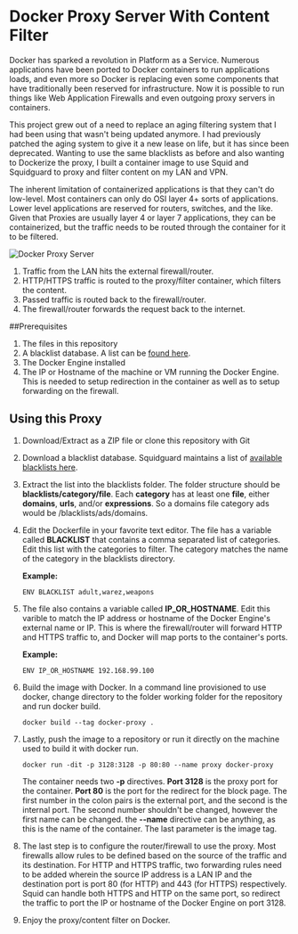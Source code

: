 Docker Proxy Server With Content Filter
===
Docker has sparked a revolution in Platform as a Service. Numerous applications have been ported to Docker containers to run applications loads, and even more so Docker is replacing even some components that have traditionally been reserved for infrastructure. Now it is possible to run things like Web Application Firewalls and even outgoing proxy servers in containers. 

This project grew out of a need to replace an aging filtering system that I had been using that wasn't being updated anymore. I had previously patched the aging system to give it a new lease on life, but it has since been deprecated. Wanting to use the same blacklists as before and also wanting to Dockerize the proxy, I built a container image to use Squid and Squidguard to proxy and filter content on my LAN and VPN.

The inherent limitation of containerized applications is that they can't do low-level. Most containers can only do OSI layer 4+ sorts of applications. Lower level applications are reserved for routers, switches, and the like. Given that Proxies are usually layer 4 or layer 7 applications, they can be containerized, but the traffic needs to be routed through the container for it to be filtered.

![Docker Proxy Server](docker-proxy.png)

1. Traffic from the LAN hits the external firewall/router.
1. HTTP/HTTPS traffic is routed to the proxy/filter container, which filters the content.
1. Passed traffic is routed back to the firewall/router.
1. The firewall/router forwards the request back to the internet.

##Prerequisites

1. The files in this repository
1. A blacklist database. A list can be [found here](http://www.squidguard.org/blacklists.html).
1. The Docker Engine installed
1. The IP or Hostname of the machine or VM running the Docker Engine. This is needed to setup redirection in the container as well as to setup forwarding on the firewall.


## Using this Proxy

1. Download/Extract as a ZIP file or clone this repository with Git

1. Download a blacklist database. Squidguard maintains a list of [available blacklists here](http://www.squidguard.org/blacklists.html).

1. Extract the list into the blacklists folder. The folder structure should be **blacklists/category/file**. Each **category** has at least one **file**, either **domains**, **urls**, and/or **expressions**. So a domains file category ads would be /blacklists/ads/domains.

1. Edit the Dockerfile in your favorite text editor. The file has a variable called **BLACKLIST** that contains a comma separated list of categories. Edit this list with the categories to filter. The category matches the name of the category in the blacklists directory.

	**Example:**

	````
	ENV BLACKLIST adult,warez,weapons
	````

1. The file also contains a variable called **IP_OR_HOSTNAME**. Edit this varible to match the IP address or hostname of the Docker Engine's external name or IP. This is where the firewall/router will forward HTTP and HTTPS traffic to, and Docker will map ports to the container's ports.

	**Example:**

	````
	ENV IP_OR_HOSTNAME 192.168.99.100
	````

1. Build the image with Docker. In a command line provisioned to use docker, change directory to the folder working folder for the repository and run docker build.

	````
	docker build --tag docker-proxy .
	````

1. Lastly, push the image to a repository or run it directly on the machine used to build it with docker run.

	````
	docker run -dit -p 3128:3128 -p 80:80 --name proxy docker-proxy
	````

	The container needs two **-p** directives. **Port 3128** is the proxy port for the container. **Port 80** is the port for the redirect for the block page. The first number in the colon pairs is the external port, and the second is the internal port. The second number shouldn't be changed, however the first name can be changed. the **--name** directive can be anything, as this is the name of the container. The last parameter is the image tag.

1. The last step is to configure the router/firewall to use the proxy. Most firewalls allow rules to be defined based on the source of the traffic and its destination. For HTTP and HTTPS traffic, two forwarding rules need to be added wherein the source IP address is a LAN IP and the destination port is port 80 (for HTTP) and 443 (for HTTPS) respectively. Squid can handle both HTTPS and HTTP on the same port, so redirect the traffic to port the IP or hostname of the Docker Engine on port 3128.

1. Enjoy the proxy/content filter on Docker.